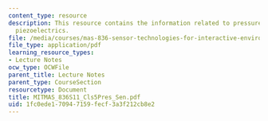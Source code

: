 ```yaml
---
content_type: resource
description: This resource contains the information related to pressure sensors and
  piezoelectrics.
file: /media/courses/mas-836-sensor-technologies-for-interactive-environments-spring-2011/1fc0ede170947159fecf3a3f212cb8e2_MITMAS_836S11_Cls5Pres_Sen.pdf
file_type: application/pdf
learning_resource_types:
- Lecture Notes
ocw_type: OCWFile
parent_title: Lecture Notes
parent_type: CourseSection
resourcetype: Document
title: MITMAS_836S11_Cls5Pres_Sen.pdf
uid: 1fc0ede1-7094-7159-fecf-3a3f212cb8e2
---
```

